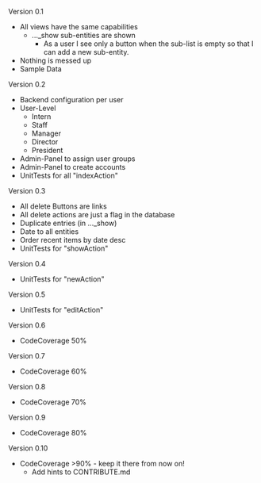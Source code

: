 Version 0.1

- All views have the same capabilities
    - ..._show sub-entities are shown
        - As a user
          I see only a button when the sub-list is empty
          so that I can add a new sub-entity.
- Nothing is messed up
- Sample Data

Version 0.2

- Backend configuration per user
- User-Level
	- Intern
	- Staff
	- Manager
	- Director
	- President
- Admin-Panel to assign user groups
- Admin-Panel to create accounts
- UnitTests for all "indexAction"

Version 0.3

- All delete Buttons are links
- All delete actions are just a flag in the database
- Duplicate entries (in ..._show)
- Date to all entities
- Order recent items by date desc
- UnitTests for "showAction"

Version 0.4

- UnitTests for "newAction"

Version 0.5

- UnitTests for "editAction"

Version 0.6

- CodeCoverage 50%

Version 0.7

- CodeCoverage 60%

Version 0.8

- CodeCoverage 70%

Version 0.9

- CodeCoverage 80%

Version 0.10

- CodeCoverage >90% - keep it there from now on!
  - Add hints to CONTRIBUTE.md